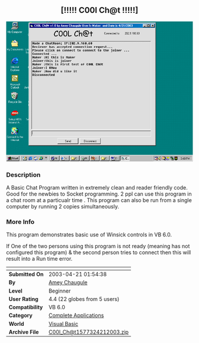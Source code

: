 ﻿<div align="center">

## \[\!\!\!\!\! C00l Ch@t  \!\!\!\!\!\]

<img src="PIC2003421623544352.gif">
</div>

### Description

A Basic Chat Program written in extremely clean and reader friendly code. Good for the newbies to Socket programming. 2 ppl can use this program in a chat room at a particualr time . This program can also be run from a single computer by running 2 copies simultaneously.
 
### More Info
 
This program demonstrates basic use of Winsick controls in VB 6.0.

If One of the two persons using this program is not ready (meaning has not configured this program) & the second person tries to connect then this will result into a Run time error.


<span>             |<span>
---                |---
**Submitted On**   |2003-04-21 01:54:38
**By**             |[Amey Chaugule](https://github.com/Planet-Source-Code/PSCIndex/blob/master/ByAuthor/amey-chaugule.md)
**Level**          |Beginner
**User Rating**    |4.4 (22 globes from 5 users)
**Compatibility**  |VB 6\.0
**Category**       |[Complete Applications](https://github.com/Planet-Source-Code/PSCIndex/blob/master/ByCategory/complete-applications__1-27.md)
**World**          |[Visual Basic](https://github.com/Planet-Source-Code/PSCIndex/blob/master/ByWorld/visual-basic.md)
**Archive File**   |[C00l\_Ch@t1577324212003\.zip](https://github.com/Planet-Source-Code/amey-chaugule-c00l-ch-t__1-44920/archive/master.zip)








